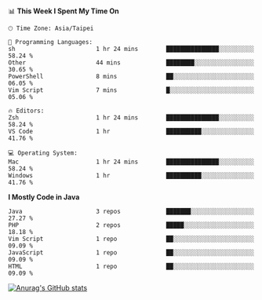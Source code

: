 <!--
<table>
  <tr>
    <td>
      <img src="./devcard.svg" alt="A dev card" width="400" hight="100%">
    </td>
    <td>
      <p>### Hi there 👋</p>
      <p>**treevel/treevel** is a ✨ _special_ ✨ repository because its `README.md` (this file) appears on your GitHub profile.</p>
      <p>Here are some ideas to get you started:</p>
      <p>- 🔭 I’m currently working on ...</p>
      <p>- 🌱 I’m currently learning ...</p>
      <p>- 👯 I’m looking to collaborate on ...</p>
      <p>- 🤔 I’m looking for help with ...</p>
      <p>- 💬 Ask me about ...</p>
      <p>- 📫 How to reach me: ...</p>
      <p>- 😄 Pronouns: ...</p>
      <p>- ⚡ Fun fact: ...</p>
    </td>
  </tr>
</table>
-->

<!--START_SECTION:waka-->
📊 **This Week I Spent My Time On** 

```text
🕑︎ Time Zone: Asia/Taipei

💬 Programming Languages: 
sh                       1 hr 24 mins        ███████████████░░░░░░░░░░   58.24 % 
Other                    44 mins             ████████░░░░░░░░░░░░░░░░░   30.65 % 
PowerShell               8 mins              ██░░░░░░░░░░░░░░░░░░░░░░░   06.05 % 
Vim Script               7 mins              █░░░░░░░░░░░░░░░░░░░░░░░░   05.06 % 

🔥 Editors: 
Zsh                      1 hr 24 mins        ███████████████░░░░░░░░░░   58.24 % 
VS Code                  1 hr                ██████████░░░░░░░░░░░░░░░   41.76 % 

💻 Operating System: 
Mac                      1 hr 24 mins        ███████████████░░░░░░░░░░   58.24 % 
Windows                  1 hr                ██████████░░░░░░░░░░░░░░░   41.76 % 
```

**I Mostly Code in Java** 

```text
Java                     3 repos             ███████░░░░░░░░░░░░░░░░░░   27.27 % 
PHP                      2 repos             █████░░░░░░░░░░░░░░░░░░░░   18.18 % 
Vim Script               1 repo              ██░░░░░░░░░░░░░░░░░░░░░░░   09.09 % 
JavaScript               1 repo              ██░░░░░░░░░░░░░░░░░░░░░░░   09.09 % 
HTML                     1 repo              ██░░░░░░░░░░░░░░░░░░░░░░░   09.09 % 
```




<!--END_SECTION:waka-->

<!-- GitHub Stats Card-->
[![Anurag's GitHub stats](https://github-readme-stats.vercel.app/api?username=treevel&show_icons=true&theme=monokai&count_private=true)](https://github.com/anuraghazra/github-readme-stats)
